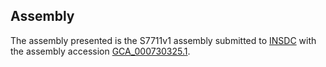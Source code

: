 

Assembly
--------

The assembly presented is the S7711v1 assembly submitted to
[INSDC](http://www.insdc.org) with the assembly accession
[GCA\_000730325.1](http://www.ebi.ac.uk/ena/data/view/GCA_000730325.1).
